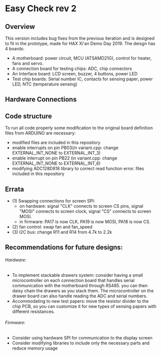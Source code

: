 # Easy Check rev 2
## Overview
This version includes bug fixes from the previous iteration and is designed to fit in the prototype, made for HAX Xi'an Demo Day 2019. The deisgn has 4 boards:
* A motherboard: power circuit, MCU (ATSAMD21G), control for heater, fans and servo.
* A connection board for testing chips: ADC, chip connectors
* An Interface board: LCD screen, buzzer, 4 buttons, power LED
* Test chip boards: Serial number IC, contacts for sensing paper, power LED, NTC (temperature sensing)

## Hardware Connections

## Code structure
To run all code properly some modification to the original board definition files from ARDUINO are necessary:
- modified files are included in this repository
- enable interrupts on pin PB03(in variant.cpp: change EXTERNAL_INT_NONE to EXTERNAL_INT_3)
- enable interrupt on pin PB22 (in variant.cpp: change EXTERNAL_INT_NONE to EXTERNAL_INT_6)
- modifying ADC128D818 library to correct read function error. files included in this repository

## Errata
- (1) Swapping connections for screen SPI:
    - on hardware: signal "CLK" connects to screen CS pins, signal "MOSI" connects to screen clock, signal "CS" connects to screen MOSI.
    - in firmware: PA17 is now CLK, PA19 is now MOSI, PA18 is now CS.
- (2) fan control: swap fan and fan_speed
- (3) I2C bus: change R11 and R14 from 4.7k to 2.2k


## Recommendations for future designs:

###### Hardware:
- To implement stackable drawers system: consider having a small microcontroller on each connection board that handles serial communication with the motherboard through RS485. you can then daisy chain the drawers as you stack them. The microcontroller on the drawer board can also handle reading the ADC and serial numbers.
- Accommodating to new test papers: move the resistor divider to the chip PCB, so you can customize it for new types of sensing papers with different resistances.

###### Firmware:
- Consider using hardware SPI for communication to the display screen
- Consider modifying libraries to include only the necessary parts and reduce memory usage
